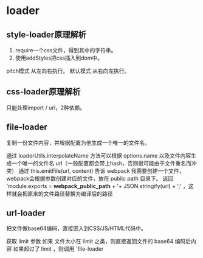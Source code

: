 # loader
## style-loader原理解析

1. require一个css文件，得到其中的字符串。
2. 使用addStyles把css插入到dom中。

pitch模式 从左向右执行。
默认模式   从右向左执行。

## css-loader原理解析

只能处理import / url，2种依赖。

## file-loader

复制一份文件内容，并根据配置为他生成一个唯一的文件名。

通过 loaderUtils.interpolateName 方法可以根据 options.name 以及文件内容生成一个唯一的文件名 url（一般配置都会带上hash，否则很可能由于文件重名而冲突）
通过 this.emitFile(url, content) 告诉 webpack 我需要创建一个文件，webpack会根据参数创建对应的文件，放在 public path 目录下。
返回 'module.exports = __webpack_public_path__ + '+ JSON.stringify(url) + ‘;’ ，这样就会把原来的文件路径替换为编译后的路径

## url-loader

把文件做base64编码，直接嵌入到CSS/JS/HTML代码中。

获取 limit 参数
如果 文件大小在 limit 之类，则直接返回文件的 base64 编码后内容
如果超过了 limit ，则调用 `file-loader